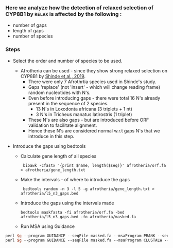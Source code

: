 ### Here we analyze how the detection of relaxed selection of CYP8B1 by `RELAX` is affected by the following :
- number of gaps
- length of gaps 
- number of species


### Steps

- Select the order and number of species to be used.  

  - Afrotheria can be used - since they show strong relaxed selection on CYP8B1 by [Shinde et al., 2019](https://link.springer.com/article/10.1007/s00239-019-09903-6?fbclid=IwAR2UL_uHcWkEfqa1GyJsq95N_t_Lcaq7TOn1UpFVNj-2ikDJnUEbHi0ZBCQ#Sec2). 
    - There were only 7 Afrothrtia species used in Shinde's study.
    - Gaps 'replace' (not 'insert' - which will change reading frame) random nucleotides with N's.
    - Even before introducing gaps - there were total 16 N's already present in the sequence of 2 species.
      - 13 N's in Loxodonta africana (3 triplets + 1 nt)
      - 3 N's in Tricheus manatus latirostris (1 triplet)
    - These N's are also gaps - but are introduced before ORF validation to facilitate alignment.
    - Hence these N's are considered normal w.r.t gaps N's that we introduce in this step.

- Introduce the gaps using bedtools

  - Calculate gene length of all species 

         bioawk -cfastx '{print $name, length($seq)}' afrotheria/orf.fa > afrotheria/gene_length.txt

  - Make the intervals - of where to introduce the gaps
  
         bedtools random -n 3 -l 5 -g afrotheria/gene_length.txt > afrotheria/l5_n3_gaps.bed
 
  - Introduce the gaps using the intervals made

        bedtools maskfasta -fi afrotheria/orf.fa -bed afrotheria/l5_n3_gaps.bed -fo afrotheria/masked.fa


  - Run MSA using Guidance 

```perl $g --program GUIDANCE --seqFile masked.fa --msaProgram MAFFT --seqType codon --outDir mafft/ --genCode 1 --bootstraps 100 --proc_num 8
perl $g --program GUIDANCE --seqFile masked.fa --msaProgram PRANK --seqType codon --outDir prank/ --genCode 1 --bootstraps 100 --proc_num 8
perl $g --program GUIDANCE --seqFile masked.fa --msaProgram CLUSTALW --seqType codon --outDir clustalw2 --genCode 1 --bootstraps 100 --proc_num 8
```
